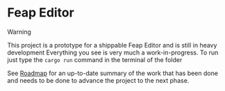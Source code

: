 # Feap Editor

> [!WARNING]
> This project is a prototype for a shippable Feap Editor and is still in heavy development 
> Everything you see is very much a work-in-progress.
> To run just type the ```cargo run``` command in the terminal of the folder

See [Roadmap](doc/roadmap.md) for an up-to-date summary of the work that has been done and needs to be done to advance the project to the next phase.
